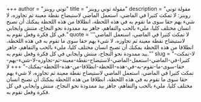 +++
author = "توني روبنز"
title = "مقولة توني روبنز"
description = "مقولة توني روبنز: لا تمكث كثيرا في الماضي، استعمل الماضي لاستيضاح نقطة معينة ثم تجاوزه، لا شيء يهم حقا سوى ما تقوم به في هذه اللحظة، انطلاقا من هذه اللحظة يمكنك أن تصبح انسان مختلف كليا، مليء بالحب والتفاهم، جاهز بيد ممدودة نحو النجاح، منتش وايجابي في كل فكرة وفعل تقوم به."
quote = '''لا تمكث كثيرا في الماضي، استعمل الماضي لاستيضاح نقطة معينة ثم تجاوزه، لا شيء يهم حقا سوى ما تقوم به في هذه اللحظة، انطلاقا من هذه اللحظة يمكنك أن تصبح انسان مختلف كليا، مليء بالحب والتفاهم، جاهز بيد ممدودة نحو النجاح، منتش وايجابي في كل فكرة وفعل تقوم به.'''
slug = "لا-تمكث-كثيرا-في-الماضي-استعمل-الماضي-لاستيضاح-نقطة-معينة-ثم-تجاوزه-لا-شيء-يهم-حقا-سوى-ما-تقوم-به-في-هذه-اللحظة-انطلاقا-من-هذه-اللحظة-يمكنك-"
+++
لا تمكث كثيرا في الماضي، استعمل الماضي لاستيضاح نقطة معينة ثم تجاوزه، لا شيء يهم حقا سوى ما تقوم به في هذه اللحظة، انطلاقا من هذه اللحظة يمكنك أن تصبح انسان مختلف كليا، مليء بالحب والتفاهم، جاهز بيد ممدودة نحو النجاح، منتش وايجابي في كل فكرة وفعل تقوم به.
